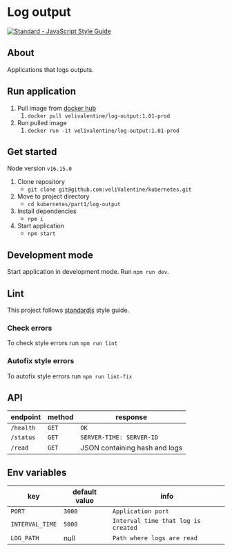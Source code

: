 # Log output
<a href="https://standardjs.com"><img src="https://img.shields.io/badge/code_style-standard-brightgreen.svg" alt="Standard - JavaScript Style Guide"></a>

## About

Applications that logs outputs.

## Run application
1. Pull image from [docker hub](https://hub.docker.com/repository/docker/velivalentine/log-output/tags?page=1&ordering=last_updated)
   1. `docker pull velivalentine/log-output:1.01-prod`
2. Run pulled image
   1. `docker run -it velivalentine/log-output:1.01-prod`

## Get started

Node version `v16.15.0`

1. Clone repository
   - `git clone git@github.com:veliValentine/kubernetes.git`
2. Move to project directory
   - `cd kubernetes/part1/log-output`
3. Install dependencies
   - `npm i`
4. Start application
   - `npm start`

## Development mode
Start application in development mode. Run `npm run dev`.

## Lint
This project follows [standardjs](https://standardjs.com/) style guide.

### Check errors
To check style errors run `npm run lint`

### Autofix style errors
To autofix style errors run `npm run lint-fix`

## API
| endpoint  | method | response                      |
| --------- | ------ | ----------------------------- |
| `/health` | `GET`  | `OK`                          |
| `/status` | `GET`  | `SERVER-TIME: SERVER-ID`      |
| `/read`   | `GET`  | JSON containing hash and logs |

## Env variables

| key             | default value | info                                |
| --------------- | ------------- | ----------------------------------- |
| `PORT`          | `3000`        | `Application port`                  |
| `INTERVAL_TIME` | `5000`        | `Interval time that log is created` |
| `LOG_PATH`      | null          | `Path where logs are read`          |